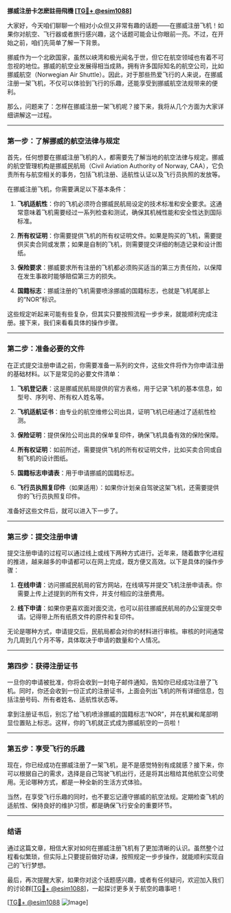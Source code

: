 **挪威注册卡怎麽註冊飛機 [[TG💪+ @esim1088](https://t.me/s/esim1088)]**

大家好，今天咱们聊聊一个相对小众但又非常有趣的话题——在挪威注册飞机！如果你对航空、飞行器或者旅行感兴趣，这个话题可能会让你眼前一亮。不过，在开始之前，咱们先简单了解一下背景。

挪威作为一个北欧国家，虽然以峡湾和极光闻名于世，但它在航空领域也有着不可忽视的地位。挪威的航空业发展得相当成熟，拥有许多国际知名的航空公司，比如挪威航空（Norwegian Air Shuttle）。因此，对于那些热爱飞行的人来说，在挪威注册一架飞机，不仅可以体验到飞行的乐趣，还能享受到挪威航空法规带来的便利。

那么，问题来了：怎样在挪威注册一架飞机呢？接下来，我将从几个方面为大家详细讲解这一过程。

---

### **第一步：了解挪威的航空法律与规定**

首先，任何想要在挪威注册飞机的人，都需要先了解当地的航空法律与规定。挪威的航空管理机构是挪威民航局（Civil Aviation Authority of Norway, CAA），它负责所有与航空相关的事务，包括飞机注册、适航性认证以及飞行员执照的发放等。

在挪威注册飞机，你需要满足以下基本条件：

1. **飞机适航性**：你的飞机必须符合挪威民航局设定的技术标准和安全要求。这通常意味着飞机需要经过一系列检查和测试，确保其机械性能和安全性达到国际标准。
   
2. **所有权证明**：你需要提供飞机的所有权证明文件。如果是购买的飞机，需要提供买卖合同或发票；如果是自制的飞机，则需要提交详细的制造记录和设计图纸。

3. **保险要求**：挪威要求所有注册的飞机都必须购买适当的第三方责任险，以保障在发生事故时能够赔偿第三方的损失。

4. **国籍标志**：挪威注册的飞机需要喷涂挪威的国籍标志，也就是飞机尾部上的“NOR”标识。

这些规定听起来可能有些复杂，但其实只要按照流程一步步来，就能顺利完成注册。接下来，我们来看看具体的操作步骤。

---

### **第二步：准备必要的文件**

在正式提交注册申请之前，你需要准备一系列的文件，这些文件将作为你申请注册的基础材料。以下是常见的必要文件清单：

1. **飞机登记表**：这是挪威民航局提供的官方表格，用于记录飞机的基本信息，如型号、序列号、所有权人姓名等。

2. **飞机适航证书**：由专业的航空维修公司出具，证明飞机已经通过了适航性检测。

3. **保险证明**：提供保险公司出具的保单复印件，确保飞机具备有效的保险保障。

4. **所有权证明**：如前所述，需要提供飞机的所有权证明文件，比如买卖合同或自制飞机的设计图纸。

5. **国籍标志申请表**：用于申请挪威的国籍标志。

6. **飞行员执照复印件**（如果适用）：如果你计划亲自驾驶这架飞机，还需要提供你的飞行员执照复印件。

准备好这些文件后，就可以进入下一步了。

---

### **第三步：提交注册申请**

提交注册申请的过程可以通过线上或线下两种方式进行。近年来，随着数字化进程的推进，越来越多的申请都可以在网上完成，既方便又高效。以下是具体的操作步骤：

1. **在线申请**：访问挪威民航局的官方网站，在线填写并提交飞机注册申请表。你需要上传上述提到的所有文件，并支付相应的注册费用。

2. **线下申请**：如果你更喜欢面对面交流，也可以前往挪威民航局的办公室提交申请。记得带上所有纸质文件的原件和复印件。

无论是哪种方式，申请提交后，民航局都会对你的材料进行审核。审核的时间通常为几周到几个月不等，具体取决于申请的数量和个人情况。

---

### **第四步：获得注册证书**

一旦你的申请被批准，你将会收到一封电子邮件通知，告知你已经成功注册了飞机。同时，你还会收到一份正式的注册证书，上面会列出飞机的所有详细信息，包括注册号码、所有者姓名、适航性状态等。

拿到注册证书后，别忘了给飞机喷涂挪威的国籍标志“NOR”，并在机翼和尾部明显位置贴上标志。这样，你的飞机就正式成为挪威航空的一员啦！

---

### **第五步：享受飞行的乐趣**

现在，你已经成功在挪威注册了一架飞机，是不是感觉特别有成就感？接下来，你可以根据自己的需求，选择是自己驾驶飞机出行，还是将其出租给其他航空公司使用。无论哪种方式，都是一种全新的生活方式体验。

当然，在享受飞行乐趣的同时，也不要忘记遵守挪威的航空法规。定期检查飞机的适航性、保持良好的维护习惯，都是确保飞行安全的重要环节。

---

### **结语**

通过这篇文章，相信大家对如何在挪威注册飞机有了更加清晰的认识。虽然整个过程看似繁琐，但实际上只要提前做好功课，按照规定一步步操作，就能顺利实现自己的飞行梦想。

最后，再次提醒大家，如果你对这个话题感兴趣，或者有任何疑问，欢迎加入我们的讨论群[[TG💪+ @esim1088](https://t.me/s/esim1088)]，一起探讨更多关于航空的趣事吧！

[[TG💪+ @esim1088](https://t.me/s/esim1088) ![Image](https://i.postimg.cc/4NQfJmqS/Snipaste-2025-05-13-00-14-12.png)]
